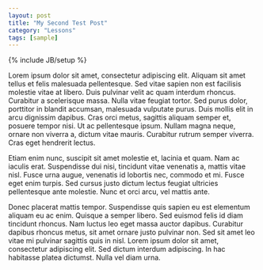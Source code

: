```yaml
---
layout: post
title: "My Second Test Post"
category: "Lessons"
tags: [sample]
---
```

{% include JB/setup %}


Lorem ipsum dolor sit amet, consectetur adipiscing elit. Aliquam sit amet tellus et felis malesuada pellentesque. Sed vitae sapien non est facilisis molestie vitae at libero. Duis pulvinar velit ac quam interdum rhoncus. Curabitur a scelerisque massa. Nulla vitae feugiat tortor. Sed purus dolor, porttitor in blandit accumsan, malesuada vulputate purus. Duis mollis elit in arcu dignissim dapibus. Cras orci metus, sagittis aliquam semper et, posuere tempor nisi. Ut ac pellentesque ipsum. Nullam magna neque, ornare non viverra a, dictum vitae mauris. Curabitur rutrum semper viverra. Cras eget hendrerit lectus.

Etiam enim nunc, suscipit sit amet molestie et, lacinia et quam. Nam ac iaculis erat. Suspendisse dui nisi, tincidunt vitae venenatis a, mattis vitae nisl. Fusce urna augue, venenatis id lobortis nec, commodo et mi. Fusce eget enim turpis. Sed cursus justo dictum lectus feugiat ultricies pellentesque ante molestie. Nunc et orci arcu, vel mattis ante.

Donec placerat mattis tempor. Suspendisse quis sapien eu est elementum aliquam eu ac enim. Quisque a semper libero. Sed euismod felis id diam tincidunt rhoncus. Nam luctus leo eget massa auctor dapibus. Curabitur dapibus rhoncus metus, sit amet ornare justo pulvinar non. Sed sit amet leo vitae mi pulvinar sagittis quis in nisl. Lorem ipsum dolor sit amet, consectetur adipiscing elit. Sed dictum interdum adipiscing. In hac habitasse platea dictumst. Nulla vel diam urna.